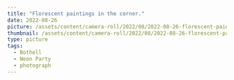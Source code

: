 ```yaml
---
title: "Florescent paintings in the corner."
date: 2022-08-26
picture: /assets/content/camera-roll/2022/08/2022-08-26-florescent-paintings-in-the-corner/20220827_055659021_iOS.jpg
thumbnail: /assets/content/camera-roll/2022/08/2022-08-26-florescent-paintings-in-the-corner/20220827_055659021_iOS-thumbnail.jpg
type: picture
tags:
  - Bothell
  - Neon Party
  - photograph  
---
```


